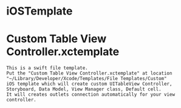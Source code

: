 # iOSTemplate

  # Custom Table View Controller.xctemplate
    This is a swift file template.
    Put the "Custom Table View Controller.xctemplate" at location "~/Library/Developer/Xcode/Templates/File Templates/Custom"
    iOS template which will create custom UITableView Controller, Storyboard, Data Model, View Manager class, Default cell.
    It will creates outlets connection automatically for your view controller.
